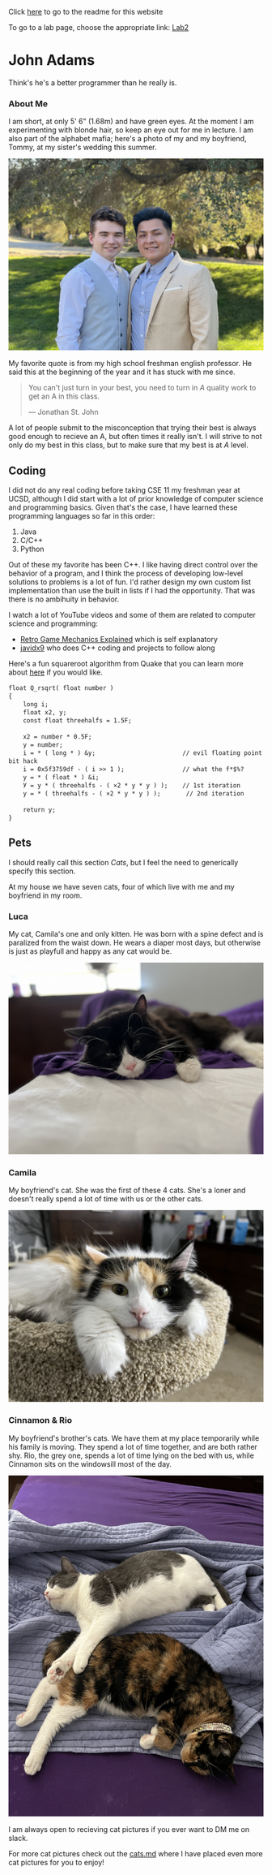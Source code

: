 Click [here](./README.md) to go to the readme for this website

To go to a lab page, choose the appropriate link: [Lab2](/CSE110-Lab2)
# John Adams
Think's he's a better programmer than he really is.

### About Me

I am short, at only 5' 6" (1.68m) and have green eyes. At the moment I am experimenting with blonde hair, so keep an eye out for me in lecture. I am also part of the alphabet mafia; here's a photo of my and my boyfriend, Tommy, at my sister's wedding this summer.

![John and his boyfriend Tommy](./assets/images/John_Tommy.JPG)

My favorite quote is from my high school freshman english professor. He said this at the beginning of the year and it has stuck with me since.

> You can't just turn in your best, you need to turn in _A_ quality work
> to get an A in this class.
> 
> — Jonathan St. John

A lot of people submit to the misconception that trying their best is always good enough to recieve an A, but often times it really isn't. I will strive to not only do my best in this class, but to make sure that my best is at _A_ level.

## Coding

I did not do any real coding before taking CSE 11 my freshman year at UCSD, although I did start with a lot of prior knowledge of computer science and programming basics. Given that's the case, I have learned these programming languages so far in this order:

1. Java
2. C/C++
3. Python

Out of these my favorite has been C++. I like having direct control over the behavior of a program, and I think the process of developing low-level solutions to problems is a lot of fun. I'd rather design my own custom list implementation than use the built in lists if I had the opportunity. That was there is no ambihuity in behavior.

I watch a lot of YouTube videos and some of them are related to computer science and programming:

- [Retro Game Mechanics Explained](https://www.youtube.com/channel/UCwRqWnW5ZkVaP_lZF7caZ-g) which is self explanatory
- [javidx9](https://www.youtube.com/c/javidx9) who does C++ coding and projects to follow along

Here's a fun squareroot algorithm from Quake that you can learn more about [here](https://youtu.be/p8u_k2LIZyo) if you would like.

```
float Q_rsqrt( float number )
{
    long i;
    float x2, y;
    const float threehalfs = 1.5F;

    x2 = number * 0.5F;
    y = number;
    i = * ( long * ) &y;                        // evil floating point bit hack
    i = 0x5f3759df - ( i >> 1 );                // what the f*$%?
    y = * ( float * ) &i;
    У = y * ( threehalfs - ( ×2 * y * y ) );    // 1st iteration
    у = * ( threehalfs - ( ×2 * y * y ) );       // 2nd iteration

    return y;
}
```

## Pets

I should really call this section _Cats_, but I feel the need to generically specify this section.

At my house we have seven cats, four of which live with me and my boyfriend in my room.

### Luca
My cat, Camila's one and only kitten. He was born with a spine defect and is paralized from the waist down. He wears a diaper most days, but otherwise is just as playfull and happy as any cat would be.

![Luca, a Long Hair Tuxedo Cat](./assets/images/Luca.JPG)

### Camila
My boyfriend's cat. She was the first of these 4 cats. She's a loner and doesn't really spend a lot of time with us or the other cats.

![Camila, a Long Hair Tabby Cat](./assets/images/Camila.jpeg)

### Cinnamon & Rio
My boyfriend's brother's cats. We have them at my place temporarily while his family is moving. They spend a lot of time together, and are both rather shy. Rio, the grey one, spends a lot of time lying on the bed with us, while Cinnamon sits on the windowsill most of the day.

![Cinnamon and Rio, two short hair cats, lying on a bed together](./assets/images/Cinnamon_Rio.JPG)

I am always open to recieving cat pictures if you ever want to DM me on slack.

For more cat pictures check out the [cats.md](./cats.md) where I have placed even more cat pictures for you to enjoy!
